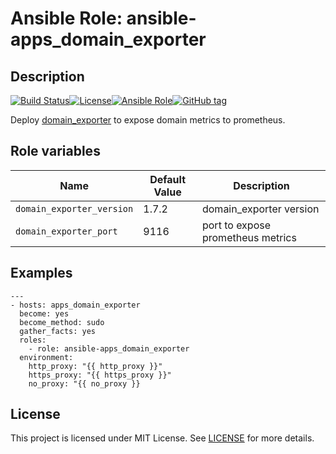 # Ansible Role: ansible-apps_domain_exporter

## Description

[![Build Status](https://travis-ci.com/lotusnoir/ansible-apps_domain_exporter.svg?branch=master)](https://travis-ci.com/lotusnoir/ansible-apps_domain_exporter)[![License](https://img.shields.io/badge/license-MIT%20License-brightgreen.svg)](https://opensource.org/licenses/MIT)[![Ansible Role](https://img.shields.io/badge/ansible%20role-apps__domain_exporter-blue)](https://galaxy.ansible.com/lotusnoir/ansible-apps_domain_exporter/)[![GitHub tag](https://img.shields.io/badge/version-latest-blue)](https://github.com/lotusnoir/ansible-apps_domain_exporter/tags)

Deploy [domain_exporter](https://github.com/caarlos0/domain_exporter/) to expose domain metrics to prometheus.

## Role variables

| Name           | Default Value | Description                        |
| -------------- | ------------- | -----------------------------------|
| `domain_exporter_version` | 1.7.2 | domain_exporter version |
| `domain_exporter_port` | 9116 | port to expose prometheus metrics |

## Examples

	---
	- hosts: apps_domain_exporter
	  become: yes
	  become_method: sudo
	  gather_facts: yes
	  roles:
	    - role: ansible-apps_domain_exporter
	  environment: 
	    http_proxy: "{{ http_proxy }}"
	    https_proxy: "{{ https_proxy }}"
	    no_proxy: "{{ no_proxy }}

## License

This project is licensed under MIT License. See [LICENSE](/LICENSE) for more details.
